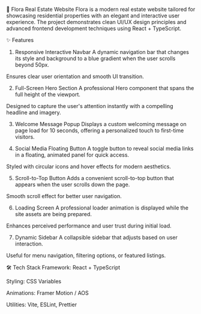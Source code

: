 🌿 Flora Real Estate Website
Flora is a modern real estate website tailored for showcasing residential properties with an elegant and interactive user experience. The project demonstrates clean UI/UX design principles and advanced frontend development techniques using React + TypeScript.


✨ Features
1. Responsive Interactive Navbar
A dynamic navigation bar that changes its style and background to a blue gradient when the user scrolls beyond 50px.

Ensures clear user orientation and smooth UI transition.

2. Full-Screen Hero Section
A professional Hero component that spans the full height of the viewport.

Designed to capture the user's attention instantly with a compelling headline and imagery.

3. Welcome Message Popup
Displays a custom welcoming message on page load for 10 seconds, offering a personalized touch to first-time visitors.

4. Social Media Floating Button
A toggle button to reveal social media links in a floating, animated panel for quick access.

Styled with circular icons and hover effects for modern aesthetics.

5. Scroll-to-Top Button
Adds a convenient scroll-to-top button that appears when the user scrolls down the page.

Smooth scroll effect for better user navigation.

6. Loading Screen
A professional loader animation is displayed while the site assets are being prepared.

Enhances perceived performance and user trust during initial load.

7. Dynamic Sidebar
A collapsible sidebar that adjusts based on user interaction.

Useful for menu navigation, filtering options, or featured listings.



🛠️ Tech Stack
Framework: React + TypeScript

Styling: CSS Variables

Animations: Framer Motion / AOS

Utilities: Vite, ESLint, Prettier